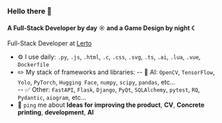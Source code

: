 ### Hello there 👋

#### A Full-Stack Developer by day ☼ and a Game Design by night ☾

Full-Stack Developer at [Lerto]([https://lerto.ru/])<br>

- ⚙️ I use daily: `.py`, `.js`, `.html`, `.c`, `.css`, `.svg`, `.ts`, `.ai`, `.lua`, `.vue`, `Dockerfile`
- ✏️ My stack of frameworks and libraries:
-- 🤖 AI: `OpenCV`, `TensorFlow`, `Yolo`, `PyTorch`, `Hugging Face`, `numpy`, `scipy`, `pandas`, etc…   
-- ✅ Other: `FastAPI`, `Flask`, `Django`, `PyQt`, `SQLAlchemy`, `pytest`, `RQ`, `Pydantic`, `aiogram`, etc…
- 💬 `ping` me about **Ideas for improving the product**, **CV**, **Concrete printing**, **development**, **AI**

